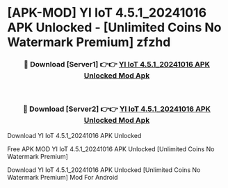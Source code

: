 # [APK-MOD] YI IoT 4.5.1_20241016 APK Unlocked - [Unlimited Coins No Watermark Premium] zfzhd



<div align="center">
<h3>🔴 Download [Server1] 👉👉 <a href="https://momento.my/?title=YI_IoT_4.5.1_20241016_APK_Unlocked">YI IoT 4.5.1_20241016 APK Unlocked Mod Apk</a></h3><br>

<h3>🔴 Download [Server2] 👉👉 <a href="https://momento.my/?title=YI_IoT_4.5.1_20241016_APK_Unlocked">YI IoT 4.5.1_20241016 APK Unlocked Mod Apk</a></h3>
</div>



Download YI IoT 4.5.1_20241016 APK Unlocked 

Free APK MOD YI IoT 4.5.1_20241016 APK Unlocked [Unlimited Coins No Watermark Premium]

Download YI IoT 4.5.1_20241016 APK Unlocked [Unlimited Coins No Watermark Premium] Mod For Android
